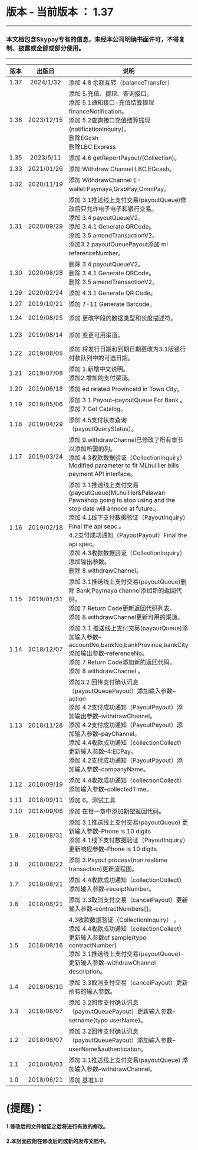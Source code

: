 # 版本  -    当前版本 ： 1.37
_________________
### 本文档包含Skypay专有的信息，未经本公司明确书面许可，不得复制、披露或全部或部分使用。
_________________
 
| <img width=30/>版本     | 出版日 |说明 |出版人|
| ------ | :-----------: | -------------------------------------------|-----     |   
| 1.37     |   2024/1/32     |添加 4.8 余额互转（balanceTransfer）|Wayne.Wang|
| 1.36     |   2023/12/15    |添加 5.充值、提现、查询接口。<br>添加 5.1通知接口-充值结算提现financeNotification。<br>添加 5.2查詢接口充值结算提现(notificationInquiry)。<br>删除EGcsh<br>删除LBC Express|Wayne.Wang|
| 1.35     |   2023/5/11     |添加 4.6 getReportPayout/(Collection)。|Wayne.Wang|
| 1.33     |   2021/01/26    |添加 Withdraw Channel:LBC,EGcash。|Abel|
| 1.32     |   2020/11/19    |添加 WithdrawChannel E-wallet:Paymaya,GrabPay,OmniPay。|Abel|
| 1.31     |   2020/09/29    |添加 3.1推送线上支付交易(payoutQueue)修改后只允许电子电子和银行交易。<br>添加 3.4 payoutQueueV2。<br>添加 3.4.1 Generate QRCode。<br>添加 3.5 amendTransactionV2。<br>添加3.2 payoutQueuePayout添加 ml referenceNumber。|Denny Pujo|
| 1.30     |   2020/08/28    |删除 3.4 payoutQueueV2。<br>删除 3.4.1 Generate QRCode。<br>删除 3.5 amendTransactionV2。|Denny Pujo|
| 1.29     |   2020/02/24    |添加 4.3.1 Generate QR Code。|Denny Pujo|
| 1.27     |   2019/10/21    |添加 7-11 Generate Barcode。|Denny Pujo|
| 1.24     |   2019/08/25    |添加 更改字段的数据类型和长度描述符。|Vinson Huang|
| 1.23     |   2019/08/14    |添加 变更可用渠道。|Vinson Huang|
| 1.22     |   2019/08/05    |添加 将发行日期和到期日期更改为3.1版银行付款队列中的可选日期。|Denny Pujo|
| 1.21     |   2019/07/08    |添加 1.新增中文说明。<br>添加2.增加的支付渠道。|Vinson Huang|
| 1.20     |   2019/06/18    |添加 ed related ProvinceId in Town City。|Denny Pujo|
| 1.19     |   2019/05/06    |添加 3.1 Payout–payoutQueue For Bank 。<br>添加 7	Get Catalog。|Denny Pujo|
| 1.18     |   2019/04/29    |添加 4.5支付状态查询（payoutQueryStatus）。|Wayne.Wang|
| 1.17     |   2019/03/24    |添加 9.withdrawChannel已修改了所有章节以添加所需的列。<br>添加 4.3收款数据验证（CollectionInquiry）Modified parameter to fit MLhuillier bills payment API interface。|Wayne.Wang|
| 1.16     |   2019/02/18    |添加 3.1推送线上支付交易(payoutQueue)MLhuillier&Palawan Pawnshop going to stop using and the stop date will annoce at future.。 <br> 添加  4.1线下支付数据验证（PayoutInquiry）Final the api sepc.。<br>4.2支付成功通知（PayoutPayout）Final the api spec。<br>添加 4.3收款数据验证（CollectionInquiry）添加输出参数。<br> 删除 8.withdrawChannel。|Wayne.Wang|
| 1.15     |   2019/01/31    |添加 3.1推送线上支付交易(payoutQueue)删除 Bank,Paymaya channel添加新的返回代码。<br>添加 7.Return Code更新返回代码列表。<br>添加 8.withdrawChannel更新可用的渠道。|Wayne.Wang|
| 1.14     |   2018/12/07    |添加 3.1 推送线上支付交易(payoutQueue)添加输入参数–accountNo,bankNo,bankProvince,bankCity添加输出参数–referenceNo。<br>添加 7.Return Code添加新的返回代码。 <br>添加 8.withdrawChannel 。|Wayne.Wang|
| 1.13     |   2018/11/28    |添加3.2 回传支付确认讯息（payoutQueuePayout）添加输入参数–action<br> 添加 4.2支付成功通知（PayoutPayout）添加输出参数–withdrawChannel。<br>添加 4.2支付成功通知（PayoutPayout）添加输入参数–payChannel。<br>添加 4.4收款成功通知（collectionCollect）更新输入参数–4:ECPay。<br>添加 4.2支付成功通知（PayoutPayout）添加输入参数–companyName。|Wayne.Wang|
| 1.12     |   2018/09/19    |添加 4.4收款成功通知（collectionCollect）添加输入参数–collectedTime。|Wayne.Wang|
| 1.11     |   2018/09/11    |添加 6。测试工具|Wayne.Wang|
| 1.10     |   2018/09/06    |添加 在每一章中添加期望返回代码。|Wayne.Wang|
| 1.9      |   2018/08/31    |添加 3.1推送线上支付交易(payoutQueue) 更新输入参数–Phone is 10 digits <br>添加 4.1线下支付数据验证（PayoutInquiry）更新响应参数–Phone is 10 digits|Wayne.Wang|
| 1.8      |   2018/08/22    |添加 3.Payout process(non realtime transaction)更新流程图。 |Wayne.Wang|
| 1.7      |   2018/08/21    |添加 4.4收款成功通知（collectionCollect）添加输入参数–receiptNumber。|Wayne.Wang|
| 1.6      |   2018/08/21    |添加 3.3取消支付交易（cancelPayout）更新输入参数–contractNumbers[]。 |Wayne.Wang|
| 1.5|2018/08/16|4.3收款数据验证（CollectionInquiry） 。<br>添加 4.4收款成功通知（collectionCollect）更新输入参数of sample(typo contractNumber) <br>添加 3.1推送线上支付交易(payoutQueue)-更新输入参数–withdrawChannel description。|Wayne.Wang|
| 1.4      |   2018/08/10    |添加 3.3取消支付交易（cancelPayout）更新所有的输入参数。|Wayne.Wang|
| 1.3      |   2018/08/07    | 添加  3.2回传支付确认讯息（payoutQueuePayout）更新输入参数–sername(typo userName)。 |Wayne.Wang|
| 1.2      |   2018/08/07    |添加 3.2回传支付确认讯息（payoutQueuePayout）添加输入参数–userName&authentication。 |Wayne.Wang|
| 1.1      |   2018/08/03    |添加   3.1推送线上支付交易(payoutQueue)     添加输入参数–withdrawChannel。  |Wayne.Wang|
| 1.0      |   2018/06/21    |添加 基准1.0 |Wayne.Wang|



# (提醒)：
#### 1.修改后的文件验证之后将进行有效的修改。
#### 2.本封面应附在修改后的或新的发布文档中。